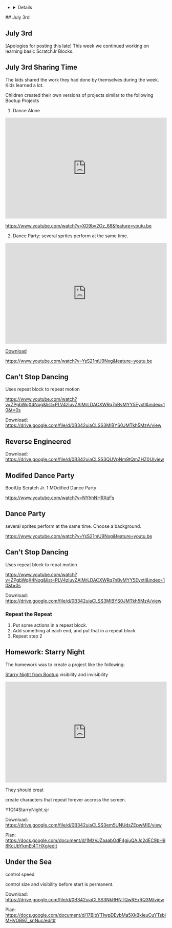 - <details>
<summary>## July 3rd
</summary>

## July 3rd


[Apologies for posting this late] This week we continued working on learning basic ScratchJr Blocks.

## July 3rd Sharing Time
The kids shared the work they had done by themselves during the week. Kids learned a lot. 

Children created their own versions of projects similar to the following Bootup Projects

1.  Dance Alone

<iframe width="100%" height="315" src="https://www.youtube.com/embed/XO9bv2Oz_68" frameborder="0" allow="accelerometer; autoplay; encrypted-media; gyroscope; picture-in-picture" allowfullscreen></iframe>

https://www.youtube.com/watch?v=XO9bv2Oz_68&feature=youtu.be


2.  Dance Party: several sprites perform at the same time.

<iframe width="100%" height="315" src="https://www.youtube.com/embed/YsS21mU9Nxg" frameborder="0" allow="accelerometer; autoplay; encrypted-media; gyroscope; picture-in-picture" allowfullscreen></iframe>

[Download](./scratchProjects/Y1Q13DanceParty.sjr)

https://www.youtube.com/watch?v=YsS21mU9Nxg&feature=youtu.be


## Can't Stop Dancing

Uses repeat block to repeat motion

https://www.youtube.com/watch?v=ZPgbWqX4Nog&list=PLV4zluvZAlMrLDACXWRq7nBvMYY5EyxtI&index=10&t=0s

Download: https://drive.google.com/file/d/0B342uiaCLSS3MlBYS0JMTkh5MzA/view



## Reverse Engineered

Download: https://drive.google.com/file/d/0B342uiaCLSS3QUVpNm9tQmZHZ0U/view



## Modifed Dance Party

BootUp Scratch Jr. 1 MOdified Dance Party

https://www.youtube.com/watch?v=NYhhNHRXqFs

## Dance Party 

several sprites perform at the same time.
Choose a background.

https://www.youtube.com/watch?v=YsS21mU9Nxg&feature=youtu.be


## Can't Stop Dancing

Uses repeat block to repat motion

https://www.youtube.com/watch?v=ZPgbWqX4Nog&list=PLV4zluvZAlMrLDACXWRq7nBvMYY5EyxtI&index=10&t=0s

Download: https://drive.google.com/file/d/0B342uiaCLSS3MlBYS0JMTkh5MzA/view



### Repeat the Repeat

1. Put some actions in a repeat block.
2. Add something at each end, and put that in a repeat block
3. Repeat step 2

## Homework: Starry Night

The homework was to create a project like the following:

[Starry Night from Bootup](./scratchProjects/Y1Q14StarryNight.sjr)
visibility and invisibility

<iframe width="100%" height="315" src="https://www.youtube.com/embed/kxQGuTWfXx0" frameborder="0" allow="accelerometer; autoplay; encrypted-media; gyroscope; picture-in-picture" allowfullscreen></iframe>



They should creat

create characters that repeat forever accross the screen. 


Y1Q14StarryNight.sjr

Download: https://drive.google.com/file/d/0B342uiaCLSS3em5UNUdsZEpwMlE/view


Plan: https://docs.google.com/document/d/1MzVJZaaabOdF4gjuQAJc2dEC9bH98KcUbYkmEt4THXg/edit


## Under the Sea

control speed

control size and visibility before start is permanent.


Download: https://drive.google.com/file/d/0B342uiaCLSS3NkRHNTQwRExRQ3M/view

Plan: https://docs.google.com/document/d/17BibYTIwpDEybMa5XkBkIeuCuYTsbiMHVOB9Z_snNuc/edit#

